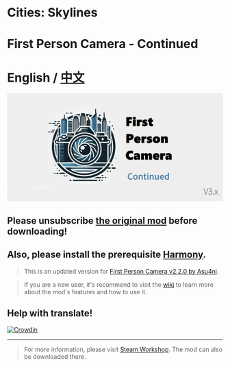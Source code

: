 # Cities: Skylines
# First Person Camera - Continued

# English / [中文](README_zh-cn.md)
<img src="images/banner.png" width="750px"/>

## Please unsubscribe [the original mod](https://steamcommunity.com/sharedfiles/filedetails/?id=2764243667) before downloading!
## Also, please install the prerequisite [Harmony](https://github.com/boformer/CitiesHarmony/releases).

> This is an updated version for [First Person Camera v2.2.0 by Asu4ni](https://steamcommunity.com/sharedfiles/filedetails/?id=2764243667).

> If you are a new user, it's recommend to visit the [wiki](https://github.com/will258012/FPSCamera-Continued/wiki) to learn more about the mod's features and how to use it.
## Help with translate!
[![Crowdin](https://badges.crowdin.net/CSL_FPSCamera_Continued/localized.svg)](https://crowdin.com/project/CSL_FPSCamera_Continued)

---
> For more information, please visit [Steam Workshop](https://steamcommunity.com/sharedfiles/filedetails/?id=3198388677). The mod can also be downloaded there.
